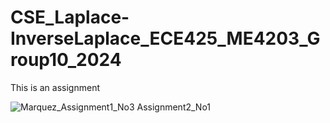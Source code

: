 # CSE_Laplace-InverseLaplace_ECE425_ME4203_Group10_2024
This is an assignment

![Marquez_Assignment1_No3 Assignment2_No1](https://github.com/ashleysof/CSE_Laplace-InverseLaplace_ECE425_ME4203_Group10_2024/assets/161012750/2ef8acb3-fb65-4812-847d-3012a88f9f30)
